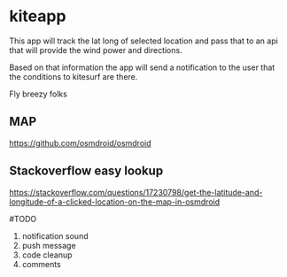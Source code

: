 # kiteapp
This app will track the lat long of selected location and pass that to an api that will provide the wind power and directions.

Based on that information the app will send a notification to the user that the conditions to kitesurf are there.

Fly breezy folks




## MAP

https://github.com/osmdroid/osmdroid


## Stackoverflow easy lookup
https://stackoverflow.com/questions/17230798/get-the-latitude-and-longitude-of-a-clicked-location-on-the-map-in-osmdroid


#TODO
1. notification sound
2. push message
3. code cleanup
4. comments
